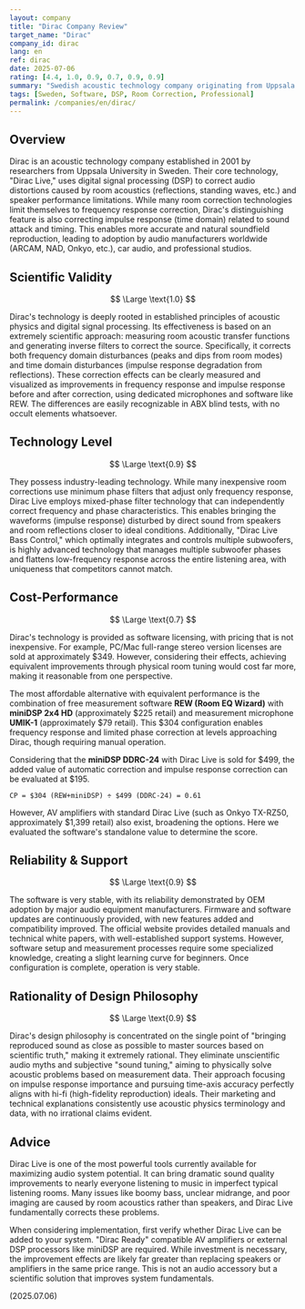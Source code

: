 ```yaml
---
layout: company
title: "Dirac Company Review"
target_name: "Dirac"
company_id: dirac
lang: en
ref: dirac
date: 2025-07-06
rating: [4.4, 1.0, 0.9, 0.7, 0.9, 0.9]
summary: "Swedish acoustic technology company originating from Uppsala University. World leader in Digital Room Correction (DRC) technology that measures room acoustics and speaker characteristics to correct them toward ideal acoustics. Through advanced impulse response correction based on scientific evidence, they eliminate not only frequency response issues but also time-domain distortions. Adopted across professional venues, high-end audio, and car audio. While their effects are tremendous, maximizing performance requires considerable cost and learning commitment."
tags: [Sweden, Software, DSP, Room Correction, Professional]
permalink: /companies/en/dirac/
---
```


## Overview

Dirac is an acoustic technology company established in 2001 by researchers from Uppsala University in Sweden. Their core technology, "Dirac Live," uses digital signal processing (DSP) to correct audio distortions caused by room acoustics (reflections, standing waves, etc.) and speaker performance limitations. While many room correction technologies limit themselves to frequency response correction, Dirac's distinguishing feature is also correcting impulse response (time domain) related to sound attack and timing. This enables more accurate and natural soundfield reproduction, leading to adoption by audio manufacturers worldwide (ARCAM, NAD, Onkyo, etc.), car audio, and professional studios.

## Scientific Validity

$$ \Large \text{1.0} $$

Dirac's technology is deeply rooted in established principles of acoustic physics and digital signal processing. Its effectiveness is based on an extremely scientific approach: measuring room acoustic transfer functions and generating inverse filters to correct the source. Specifically, it corrects both frequency domain disturbances (peaks and dips from room modes) and time domain disturbances (impulse response degradation from reflections). These correction effects can be clearly measured and visualized as improvements in frequency response and impulse response before and after correction, using dedicated microphones and software like REW. The differences are easily recognizable in ABX blind tests, with no occult elements whatsoever.

## Technology Level

$$ \Large \text{0.9} $$

They possess industry-leading technology. While many inexpensive room corrections use minimum phase filters that adjust only frequency response, Dirac Live employs mixed-phase filter technology that can independently correct frequency and phase characteristics. This enables bringing the waveforms (impulse response) disturbed by direct sound from speakers and room reflections closer to ideal conditions. Additionally, "Dirac Live Bass Control," which optimally integrates and controls multiple subwoofers, is highly advanced technology that manages multiple subwoofer phases and flattens low-frequency response across the entire listening area, with uniqueness that competitors cannot match.

## Cost-Performance

$$ \Large \text{0.7} $$

Dirac's technology is provided as software licensing, with pricing that is not inexpensive. For example, PC/Mac full-range stereo version licenses are sold at approximately $349. However, considering their effects, achieving equivalent improvements through physical room tuning would cost far more, making it reasonable from one perspective.

The most affordable alternative with equivalent performance is the combination of free measurement software **REW (Room EQ Wizard)** with **miniDSP 2x4 HD** (approximately $225 retail) and measurement microphone **UMIK-1** (approximately $79 retail). This $304 configuration enables frequency response and limited phase correction at levels approaching Dirac, though requiring manual operation.

Considering that the **miniDSP DDRC-24** with Dirac Live is sold for $499, the added value of automatic correction and impulse response correction can be evaluated at $195.

`CP = $304 (REW+miniDSP) ÷ $499 (DDRC-24) = 0.61`

However, AV amplifiers with standard Dirac Live (such as Onkyo TX-RZ50, approximately $1,399 retail) also exist, broadening the options. Here we evaluated the software's standalone value to determine the score.

## Reliability & Support

$$ \Large \text{0.9} $$

The software is very stable, with its reliability demonstrated by OEM adoption by major audio equipment manufacturers. Firmware and software updates are continuously provided, with new features added and compatibility improved. The official website provides detailed manuals and technical white papers, with well-established support systems. However, software setup and measurement processes require some specialized knowledge, creating a slight learning curve for beginners. Once configuration is complete, operation is very stable.

## Rationality of Design Philosophy

$$ \Large \text{0.9} $$

Dirac's design philosophy is concentrated on the single point of "bringing reproduced sound as close as possible to master sources based on scientific truth," making it extremely rational. They eliminate unscientific audio myths and subjective "sound tuning," aiming to physically solve acoustic problems based on measurement data. Their approach focusing on impulse response importance and pursuing time-axis accuracy perfectly aligns with hi-fi (high-fidelity reproduction) ideals. Their marketing and technical explanations consistently use acoustic physics terminology and data, with no irrational claims evident.

## Advice

Dirac Live is one of the most powerful tools currently available for maximizing audio system potential. It can bring dramatic sound quality improvements to nearly everyone listening to music in imperfect typical listening rooms. Many issues like boomy bass, unclear midrange, and poor imaging are caused by room acoustics rather than speakers, and Dirac Live fundamentally corrects these problems.

When considering implementation, first verify whether Dirac Live can be added to your system. "Dirac Ready" compatible AV amplifiers or external DSP processors like miniDSP are required. While investment is necessary, the improvement effects are likely far greater than replacing speakers or amplifiers in the same price range. This is not an audio accessory but a scientific solution that improves system fundamentals.

(2025.07.06)